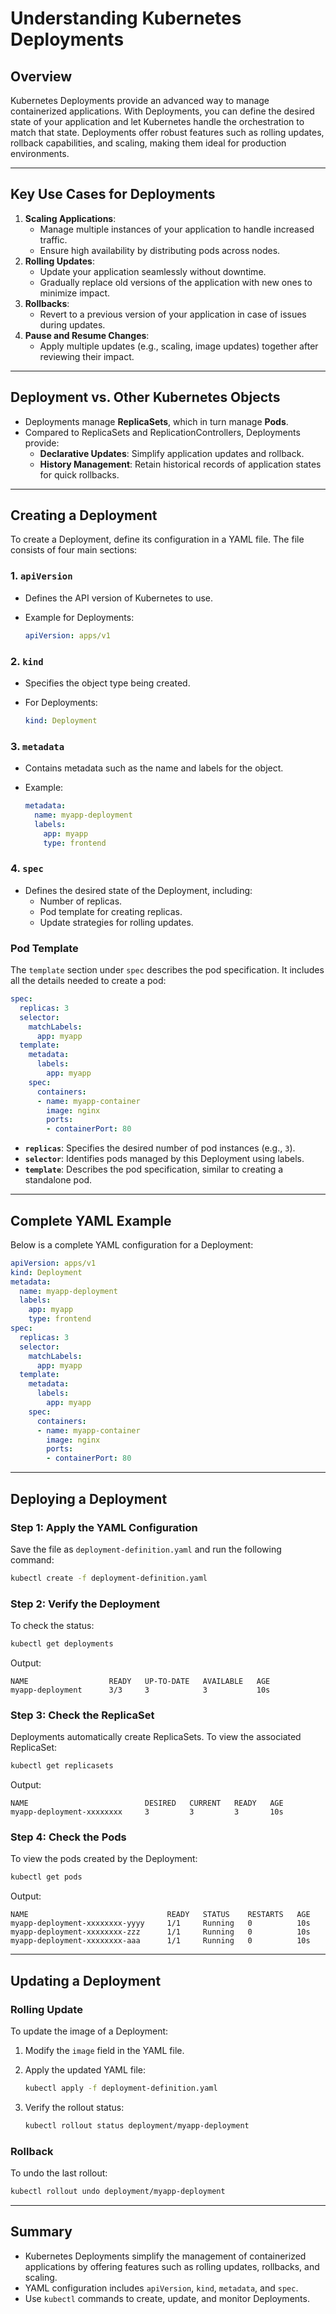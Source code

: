 # Understanding Kubernetes Deployments

## Overview

Kubernetes Deployments provide an advanced way to manage containerized applications. With Deployments, you can define the desired state of your application and let Kubernetes handle the orchestration to match that state. Deployments offer robust features such as rolling updates, rollback capabilities, and scaling, making them ideal for production environments.

---

## Key Use Cases for Deployments

1. **Scaling Applications**:
    - Manage multiple instances of your application to handle increased traffic.
    - Ensure high availability by distributing pods across nodes.
2. **Rolling Updates**:
    - Update your application seamlessly without downtime.
    - Gradually replace old versions of the application with new ones to minimize impact.
3. **Rollbacks**:
    - Revert to a previous version of your application in case of issues during updates.
4. **Pause and Resume Changes**:
    - Apply multiple updates (e.g., scaling, image updates) together after reviewing their impact.

---

## Deployment vs. Other Kubernetes Objects

- Deployments manage **ReplicaSets**, which in turn manage **Pods**.
- Compared to ReplicaSets and ReplicationControllers, Deployments provide:
    - **Declarative Updates**: Simplify application updates and rollback.
    - **History Management**: Retain historical records of application states for quick rollbacks.

---

## Creating a Deployment

To create a Deployment, define its configuration in a YAML file. The file consists of four main sections:

### 1. `apiVersion`

- Defines the API version of Kubernetes to use.
- Example for Deployments:
    
    ```yaml
    apiVersion: apps/v1
    
    ```
    

### 2. `kind`

- Specifies the object type being created.
- For Deployments:
    
    ```yaml
    kind: Deployment
    
    ```
    

### 3. `metadata`

- Contains metadata such as the name and labels for the object.
- Example:
    
    ```yaml
    metadata:
      name: myapp-deployment
      labels:
        app: myapp
        type: frontend
    
    ```
    

### 4. `spec`

- Defines the desired state of the Deployment, including:
    - Number of replicas.
    - Pod template for creating replicas.
    - Update strategies for rolling updates.

### Pod Template

The `template` section under `spec` describes the pod specification. It includes all the details needed to create a pod:

```yaml
spec:
  replicas: 3
  selector:
    matchLabels:
      app: myapp
  template:
    metadata:
      labels:
        app: myapp
    spec:
      containers:
      - name: myapp-container
        image: nginx
        ports:
        - containerPort: 80

```

- **`replicas`**: Specifies the desired number of pod instances (e.g., `3`).
- **`selector`**: Identifies pods managed by this Deployment using labels.
- **`template`**: Describes the pod specification, similar to creating a standalone pod.

---

## Complete YAML Example

Below is a complete YAML configuration for a Deployment:

```yaml
apiVersion: apps/v1
kind: Deployment
metadata:
  name: myapp-deployment
  labels:
    app: myapp
    type: frontend
spec:
  replicas: 3
  selector:
    matchLabels:
      app: myapp
  template:
    metadata:
      labels:
        app: myapp
    spec:
      containers:
      - name: myapp-container
        image: nginx
        ports:
        - containerPort: 80

```

---

## Deploying a Deployment

### Step 1: Apply the YAML Configuration

Save the file as `deployment-definition.yaml` and run the following command:

```bash
kubectl create -f deployment-definition.yaml

```

### Step 2: Verify the Deployment

To check the status:

```bash
kubectl get deployments

```

Output:

```
NAME                  READY   UP-TO-DATE   AVAILABLE   AGE
myapp-deployment      3/3     3            3           10s

```

### Step 3: Check the ReplicaSet

Deployments automatically create ReplicaSets. To view the associated ReplicaSet:

```bash
kubectl get replicasets

```

Output:

```
NAME                          DESIRED   CURRENT   READY   AGE
myapp-deployment-xxxxxxxx     3         3         3       10s

```

### Step 4: Check the Pods

To view the pods created by the Deployment:

```bash
kubectl get pods

```

Output:

```
NAME                               READY   STATUS    RESTARTS   AGE
myapp-deployment-xxxxxxxx-yyyy     1/1     Running   0          10s
myapp-deployment-xxxxxxxx-zzz      1/1     Running   0          10s
myapp-deployment-xxxxxxxx-aaa      1/1     Running   0          10s

```

---

## Updating a Deployment

### Rolling Update

To update the image of a Deployment:

1. Modify the `image` field in the YAML file.
2. Apply the updated YAML file:
    
    ```bash
    kubectl apply -f deployment-definition.yaml
    
    ```
    
3. Verify the rollout status:
    
    ```bash
    kubectl rollout status deployment/myapp-deployment
    
    ```
    

### Rollback

To undo the last rollout:

```bash
kubectl rollout undo deployment/myapp-deployment

```

---

## Summary

- Kubernetes Deployments simplify the management of containerized applications by offering features such as rolling updates, rollbacks, and scaling.
- YAML configuration includes `apiVersion`, `kind`, `metadata`, and `spec`.
- Use `kubectl` commands to create, update, and monitor Deployments.
